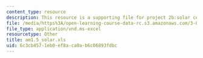 ```yaml
---
content_type: resource
description: This resource is a supporting file for project 2b:solar cell performance.
file: /media/https%3A/open-learning-course-data-rc.s3.amazonaws.com/3-003-principles-of-engineering-practice-spring-2010/6c3cb4571eb0ef8aca0ab6c06893fdbc_am1.5_solar.xls
file_type: application/vnd.ms-excel
resourcetype: Other
title: am1.5_solar.xls
uid: 6c3cb457-1eb0-ef8a-ca0a-b6c06893fdbc
---
```

